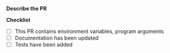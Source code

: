 **Describe the PR**
<!--
Provide a lot of detail on what this PR is.
Include screenshots if applicable.
-->

**Checklist**
- [ ] This PR contains environment variables, program arguments
- [ ] Documentation has been updated
- [ ] Tests have been added
